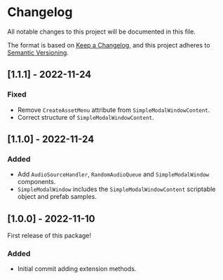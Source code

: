 # Changelog

All notable changes to this project will be documented in this file.

The format is based on [Keep a Changelog](https://keepachangelog.com/en/1.0.0/),
and this project adheres to [Semantic Versioning](https://semver.org/spec/v2.0.0.html).

## [1.1.1] - 2022-11-24

### Fixed
- Remove `CreateAssetMenu` attribute from `SimpleModalWindowContent`.
- Correct structure of `SimpleModalWindowContent`.

## [1.1.0] - 2022-11-24

### Added
- Add `AudioSourceHandler`, `RandomAudioQueue` and `SimpleModalWindow` components.  
- `SimpleModalWindow` includes the `SimpleModalWindowContent` scriptable object and prefab samples.

## [1.0.0] - 2022-11-10

First release of this package! 

### Added

- Initial commit adding extension methods.
